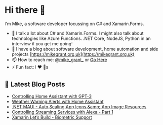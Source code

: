 # Hi there 👋

I'm Mike, a software developer focussing on C# and Xamarin.Forms.

- 💬 I talk a lot about C# and Xamarin.Forms. I might also talk about technologies like Azure Functions. .NET Core, NodeJS, Python in an interview if you get me going!
- 📕 I have a blog about software development, home automation and side projects [https://mikegrant.org.uk](https://mikegrant.org.uk) 
- 📫 How to reach me: [@mike_grant_](https://twitter.com/mike_grant_) or [Go Here](https://mikegrant.org.uk/about)
- ⚡ Fun fact: I :heart: :dog:s

## 📕 Latest Blog Posts 
<!-- BLOG-POST-LIST:START -->
- [Controlling Home Assistant with GPT-3](https://mikegrant.org.uk/2022/12/22/gpt3-and-homeassistant.html)
- [Weather Warning Alerts with Home Assistant](https://mikegrant.org.uk/2022/07/19/weather-warnings-home-assistant.html)
- [.NET MAUI - Auto Scaling App Icons &amp;amp; App Image Resources](https://mikegrant.org.uk/2022/01/31/maui-app-icons-and-images.html)
- [Controlling Streaming Services with Alexa - Part 1](https://mikegrant.org.uk/2021/08/13/controlling-streaming-services-with-alexa-1.html)
- [Xamarin Let’s Build - Biometric Support](https://mikegrant.org.uk/2021/03/08/xamarin-lets-build-biometrics.html)
<!-- BLOG-POST-LIST:END -->
